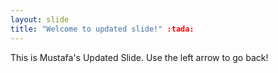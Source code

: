 ```yaml
---
layout: slide
title: "Welcome to updated slide!" :tada:
---
```

This is Mustafa's Updated Slide.
Use the left arrow to go back!

